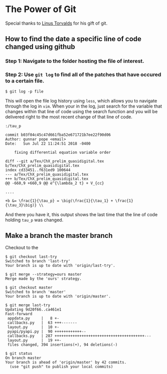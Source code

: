 
# The Power of Git
Special thanks to [Linus Torvalds](https://github.com/torvalds) for his gift of git.

## How to find the date a specific line of code changed using github


### Step 1: Navigate to the folder hosting the file of interest.
### Step 2: Use `git log` to find all of the patches that have occured to a certain file.

    $ git log -p file

This will open the file log history using `less`, which allows you to navigate through the log in `vim`. When your in the log, just search for the variable that changes within that line of code using the search function and you will be delivered right to the most recent change of that line of code.

    :/tau_p

    commit b03f04c45c47d661fba52e671721b7ee22f90d06
    Author: gunnar pope <email>
    Date:   Sun Jul 22 11:24:51 2018 -0400

        fixing differential equation variable order

    diff --git a/Tex/ChX_prelim_quasidigital.tex b/Tex/ChX_prelim_quasidigital.tex
    index cd33451..f631ed9 100644
    --- a/Tex/ChX_prelim_quasidigital.tex
    +++ b/Tex/ChX_prelim_quasidigital.tex
    @@ -660,9 +660,9 @@ e^{\lambda_2 t} + V_{cc}

    ....

    +b &= \frac{1}{\tau_p} = \big(\frac{1}{\tau_1} + \frac{1}{\tau_3}\big)} \\

And there you have it, this output shows the last time that the line of code holding `tau_p` was changed.

## Make a branch the master branch 
Checkout to the 
```
$ git checkout last-try 
Switched to branch 'last-try'
Your branch is up to date with 'origin/last-try'.

$ git merge --strategy=ours master
Merge made by the 'ours' strategy.

$ git checkout master 
Switched to branch 'master'
Your branch is up to date with 'origin/master'.

$ git merge last-try 
Updating 9d20f66..ca461e1
Fast-forward
 appdata.py     |   8 +-
 callbacks.py   |  63 +++-------
 layout.py      |  10 +-
 pyapi/pyapi.py |  90 ++++++++++++--
 callbacks.py   | 287 ++++++++++++++++++++++++++++++++++++++++---
 layout.py      |  19 ++-
 files changed, 394 insertions(+), 94 deletions(-)

$ git status
On branch master
Your branch is ahead of 'origin/master' by 42 commits.
  (use "git push" to publish your local commits)

```
	
